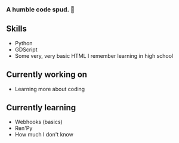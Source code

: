 ### A humble code spud. 🥔

## Skills
 - Python
 - GDScript
 - Some very, very basic HTML I remember learning in high school

## Currently working on
 - Learning more about coding

## Currently learning
 - Webhooks (basics)
 - Ren'Py
 - How much I don't know


<!--
**potatobucket/potatobucket** is a ✨ _special_ ✨ repository because its `README.md` (this file) appears on your GitHub profile.

Here are some ideas to get you started:

- 🔭 I’m currently working on ...
- 🌱 I’m currently learning ...
- 👯 I’m looking to collaborate on ...
- 🤔 I’m looking for help with ...
- 💬 Ask me about ...
- 📫 How to reach me: ...
- 😄 Pronouns: ...
- ⚡ Fun fact: ...
-->
